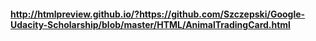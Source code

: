 #### http://htmlpreview.github.io/?https://github.com/Szczepski/Google-Udacity-Scholarship/blob/master/HTML/AnimalTradingCard.html
